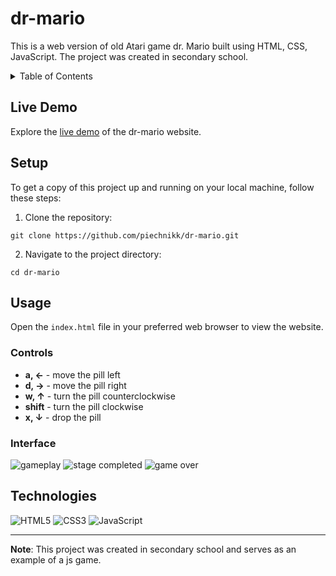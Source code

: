 # dr-mario

This is a web version of old Atari game dr. Mario built using HTML, CSS, JavaScript. The project was created in secondary school.

<details>
  <summary>Table of Contents</summary>
  <ul>
    <li><a href="#live-demo">Live Demo</a></li>
    <li><a href="#setup">Setup</a></li>
    <li><a href="#usage">Usage</a></li>
    <li><a href="#technologies">Technologies</a></li>
  </ul>
</details>

## Live Demo

Explore the [live demo](https://piechnikk.github.io/dr-mario/) of the dr-mario website.

## Setup

To get a copy of this project up and running on your local machine, follow these steps:

1. Clone the repository: 
```
git clone https://github.com/piechnikk/dr-mario.git
```
2. Navigate to the project directory: 
```
cd dr-mario
```

## Usage

Open the `index.html` file in your preferred web browser to view the website. 

### Controls
- **a, &larr;** - move the pill left
- **d, &rarr;** - move the pill right
- **w, &uarr;** - turn the pill counterclockwise
- **shift** - turn the pill clockwise
- **x, &darr;** - drop the pill

### Interface

![gameplay](https://github.com/piechnikk/dr-mario/assets/51060535/1fbb5b6a-4766-43b6-87bd-8313babd7926)
![stage completed](https://github.com/piechnikk/dr-mario/assets/51060535/af7ded2b-30f3-452c-84ae-caf5bf8a0c5e)
![game over](https://github.com/piechnikk/dr-mario/assets/51060535/b0f3394f-7775-42b2-a821-6279009da3ed)

## Technologies

<div>
    <img src="https://img.shields.io/badge/HTML5-E34F26?style=for-the-badge&logo=html5&logoColor=white" alt="HTML5"> 
    <img src="https://img.shields.io/badge/CSS3-1572B6?style=for-the-badge&logo=css3&logoColor=white" alt="CSS3">
    <img src="https://img.shields.io/badge/JavaScript-323330?style=for-the-badge&logo=javascript&logoColor=F7DF1E" alt="JavaScript">  
</div>

---

**Note**: This project was created in secondary school and serves as an example of a js game.
